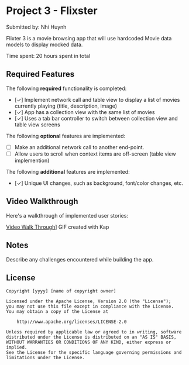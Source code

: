 # Project 3 - Flixster

Submitted by: Nhi Huynh

Flixter 3 is a movie browsing app that will use hardcoded Movie data models to display mocked data.

Time spent: 20 hours spent in total

## Required Features

The following **required** functionality is completed:

- [✓] Implement network call and table view to display a list of movies currently playing (title, description, image)
- [✓] App has a collection view with the same list of movies
- [✓] Uses a tab bar controller to switch between collection view and table view screens
 
The following **optional** features are implemented:

- [ ] Make an additional network call to another end-point.	
- [ ] Allow users to scroll when context items are off-screen (table view implemention)

The following **additional** features are implemented:

- [✓] Unique UI changes, such as background, font/color changes, etc.

## Video Walkthrough

Here's a walkthrough of implemented user stories:

[Video Walk Through](https://imgur.com/a/t0vxub8)]
GIF created with Kap  

## Notes

Describe any challenges encountered while building the app.

## License

    Copyright [yyyy] [name of copyright owner]

    Licensed under the Apache License, Version 2.0 (the "License");
    you may not use this file except in compliance with the License.
    You may obtain a copy of the License at

        http://www.apache.org/licenses/LICENSE-2.0

    Unless required by applicable law or agreed to in writing, software
    distributed under the License is distributed on an "AS IS" BASIS,
    WITHOUT WARRANTIES OR CONDITIONS OF ANY KIND, either express or implied.
    See the License for the specific language governing permissions and
    limitations under the License.
